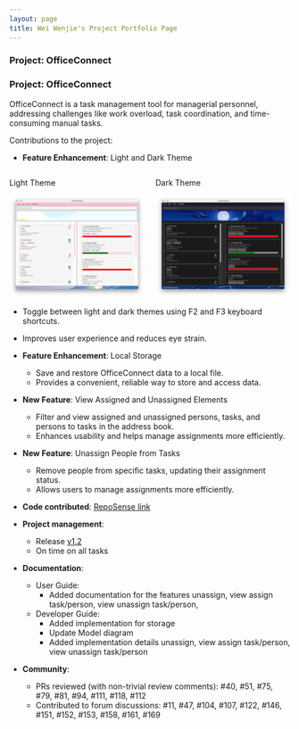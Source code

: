 ```yaml
---
layout: page
title: Wei Wenjie's Project Portfolio Page
---
```


### Project: OfficeConnect

### Project: OfficeConnect

OfficeConnect is a task management tool for managerial personnel, addressing challenges like work overload, task coordination, and time-consuming manual tasks.

Contributions to the project:

* **Feature Enhancement**: Light and Dark Theme
<div style="display:flex;">
    <div style="flex:1; padding-right:10px;">
        <p>Light Theme</p>
        <img src="../images/Ui.png" alt="Light Theme">
    </div>
    <div style="flex:1; padding-left:10px;">
        <p>Dark Theme</p>
        <img src="../images/UiDark.png" alt="Dark Theme">
    </div>
</div>

* Toggle between light and dark themes using F2 and F3 keyboard shortcuts.
* Improves user experience and reduces eye strain.

* **Feature Enhancement**: Local Storage
  * Save and restore OfficeConnect data to a local file.
  * Provides a convenient, reliable way to store and access data.

* **New Feature**: View Assigned and Unassigned Elements
  * Filter and view assigned and unassigned persons, tasks, and persons to tasks in the address book.
  * Enhances usability and helps manage assignments more efficiently.

* **New Feature**: Unassign People from Tasks
  * Remove people from specific tasks, updating their assignment status.
  * Allows users to manage assignments more efficiently.


- **Code contributed**: [RepoSense link](https://nus-cs2103-ay2223s2.github.io/tp-dashboard/?search=spwwj&sort=groupTitle&sortWithin=title&timeframe=commit&mergegroup=&groupSelect=groupByRepos&breakdown=true&checkedFileTypes=docs~functional-code~test-code~other&since=2023-02-17)

* **Project management**:
  * Release [v1.2](https://github.com/AY2223S2-CS2103-F10-1/tp/releases/tag/v1.2)
  * On time on all tasks

* **Documentation**:
  * User Guide:
    * Added documentation for the features unassign, view assign task/person, view unassign task/person,
  * Developer Guide:
    * Added implementation for storage
    * Update Model diagram
    * Added implementation details unassign, view assign task/person, view unassign task/person


* **Community**:
  * PRs reviewed (with non-trivial review comments): #40, #51, #75, #79, #81, #94, #111, #118, #112
  * Contributed to forum discussions: #11, #47, #104, #107, #122, #146, #151, #152, #153, #158, #161, #169
